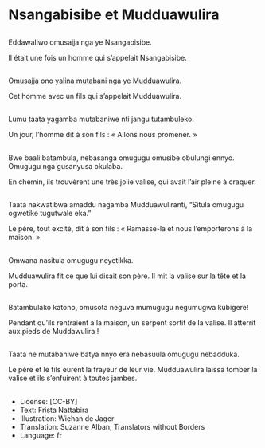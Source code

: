 # Nsangabisibe et Mudduawulira

##
Eddawaliwo omusajja nga ye
Nsangabisibe.

Il était une fois un homme qui
s’appelait Nsangabisibe.

##
Omusajja ono yalina mutabani
nga ye Mudduawulira.

Cet homme avec un fils qui
s’appelait Mudduawulira.

##
Lumu taata yagamba
mutabaniwe nti jangu
tutambuleko.

Un jour, l’homme dit à son fils :
« Allons nous promener. »

##
Bwe baali batambula,
nebasanga omugugu omusibe
obulungi ennyo. Omugugu nga
gusanyusa okulaba.

En chemin, ils trouvèrent une
très jolie valise, qui avait l’air
pleine à craquer.

##
Taata nakwatibwa amaddu
nagamba Mudduawuliranti,
“Situla omugugu ogwetike
tugutwale eka.”

Le père, tout excité, dit à son
fils : « Ramasse-la et nous
l’emporterons à la maison. »

##
Omwana nasitula omugugu
neyetikka.

Mudduawulira fit ce que lui
disait son père. Il mit la valise
sur la tête et la porta.

##
Batambulako katono, omusota
neguva mumugugu
negumugwa kubigere!

Pendant qu’ils rentraient à la
maison, un serpent sortit de la
valise.
Il atterrit aux pieds de
Muddawulira !

##
Taata ne mutabaniwe batya
nnyo era nebasuula omugugu
nebadduka.

Le père et le fils eurent la
frayeur de leur vie.
Mudduawulira laissa tomber la
valise et ils s’enfuirent à toutes
jambes.

##
* License: [CC-BY]
* Text: Frista Nattabira
* Illustration: Wiehan de Jager
* Translation: Suzanne Alban, Translators without Borders
* Language: fr
